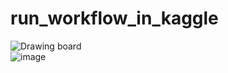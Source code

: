# run_workflow_in_kaggle

![Drawing board](https://isquarelab-draw.onrender.com/#room=b489c999781d89afb385,-3JKfkm5dDks-hBjb85Lkg)
<br>
![image](https://github.com/user-attachments/assets/b9a03038-9b4f-40f6-97cc-5cfd2b763939)

